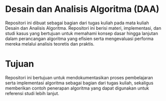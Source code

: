 # Desain dan Analisis Algoritma (DAA)

Repositori ini dibuat sebagai bagian dari tugas kuliah pada mata kuliah Desain dan Analisis Algoritma. Repositori ini berisi materi, implementasi, dan studi kasus yang bertujuan untuk memahami konsep dasar hingga lanjutan dalam perancangan algoritma yang efisien serta mengevaluasi performa mereka melalui analisis teoretis dan praktis.

# Tujuan

Repositori ini bertujuan untuk mendokumentasikan proses pembelajaran serta implementasi algoritma sebagai bagian dari tugas kuliah, sekaligus memberikan contoh penerapan algoritma yang dapat digunakan untuk referensi studi lebih lanjut.
